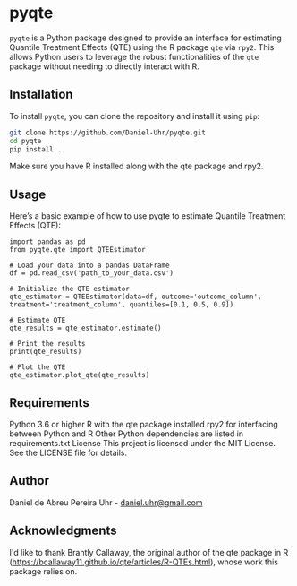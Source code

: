 # pyqte

`pyqte` is a Python package designed to provide an interface for estimating Quantile Treatment Effects (QTE) using the R package `qte` via `rpy2`. This allows Python users to leverage the robust functionalities of the `qte` package without needing to directly interact with R.

## Installation

To install `pyqte`, you can clone the repository and install it using `pip`:

```bash
git clone https://github.com/Daniel-Uhr/pyqte.git
cd pyqte
pip install .
```

Make sure you have R installed along with the qte package and rpy2.

## Usage
Here’s a basic example of how to use pyqte to estimate Quantile Treatment Effects (QTE):

```
import pandas as pd
from pyqte.qte import QTEEstimator

# Load your data into a pandas DataFrame
df = pd.read_csv('path_to_your_data.csv')

# Initialize the QTE estimator
qte_estimator = QTEEstimator(data=df, outcome='outcome_column', treatment='treatment_column', quantiles=[0.1, 0.5, 0.9])

# Estimate QTE
qte_results = qte_estimator.estimate()

# Print the results
print(qte_results)

# Plot the QTE
qte_estimator.plot_qte(qte_results)
```
## Requirements

Python 3.6 or higher
R with the qte package installed
rpy2 for interfacing between Python and R
Other Python dependencies are listed in requirements.txt
License
This project is licensed under the MIT License. See the LICENSE file for details.

## Author
Daniel de Abreu Pereira Uhr - daniel.uhr@gmail.com

## Acknowledgments
I'd like to thank Brantly Callaway, the original author of the qte package in R (https://bcallaway11.github.io/qte/articles/R-QTEs.html), whose work this package relies on.
